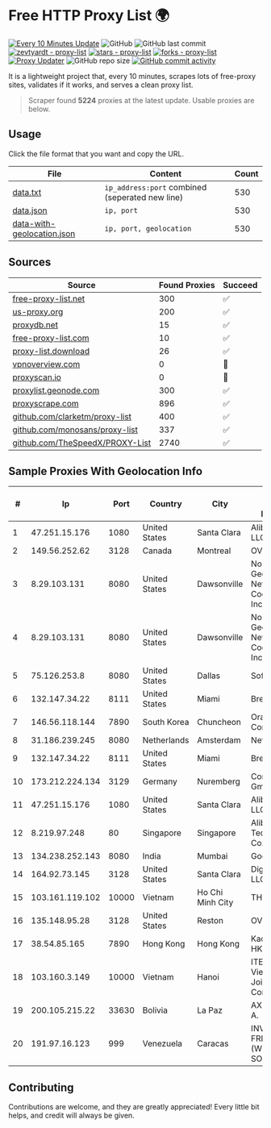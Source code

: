 
# Free HTTP Proxy List 🌍

[![Every 10 Minutes Update](https://github.com/mertguvencli/http-proxy-list/actions/workflows/main.yml/badge.svg?branch=main)](https://github.com/mertguvencli/http-proxy-list/actions/workflows/main.yml)
![GitHub](https://img.shields.io/github/license/mertguvencli/http-proxy-list)
![GitHub last commit](https://img.shields.io/github/last-commit/mertguvencli/http-proxy-list)
[![zevtyardt - proxy-list](https://img.shields.io/static/v1?label=zevtyardt&message=proxy-list&color=blue&logo=github)](https://github.com/zevtyardt/proxy-list "Go to GitHub repo")
[![stars - proxy-list](https://img.shields.io/github/stars/zevtyardt/proxy-list?style=social)](https://github.com/zevtyardt/proxy-list)
[![forks - proxy-list](https://img.shields.io/github/forks/zevtyardt/proxy-list?style=social)](https://github.com/zevtyardt/proxy-list)
[![Proxy Updater](https://github.com/zevtyardt/proxy-list/workflows/Proxy%20Updater/badge.svg)](https://github.com/zevtyardt/proxy-list/actions?query=workflow:"Proxy+Updater")
![GitHub repo size](https://img.shields.io/github/repo-size/zevtyardt/proxy-list)
[![GitHub commit activity](https://img.shields.io/github/commit-activity/m/zevtyardt/proxy-list?logo=commits)](https://github.com/zevtyardt/proxy-list/commits/main)

It is a lightweight project that, every 10 minutes, scrapes lots of free-proxy sites, validates if it works, and serves a clean proxy list.

> Scraper found **5224** proxies at the latest update. Usable proxies are below.

## Usage

Click the file format that you want and copy the URL.

|File|Content|Count|
|----|-------|-----|
|[data.txt](https://raw.githubusercontent.com/mertguvencli/http-proxy-list/main/proxy-list/data.txt)|`ip_address:port` combined (seperated new line)|530|
|[data.json](https://raw.githubusercontent.com/mertguvencli/http-proxy-list/main/proxy-list/data.json)|`ip, port`|530|
|[data-with-geolocation.json](https://raw.githubusercontent.com/mertguvencli/http-proxy-list/main/proxy-list/data-with-geolocation.json)|`ip, port, geolocation`|530|

## Sources

|Source|Found Proxies|Succeed|
|------|-------------|-------|
|[free-proxy-list.net](https://free-proxy-list.net)|300|✅|
|[us-proxy.org](https://www.us-proxy.org)|200|✅|
|[proxydb.net](http://proxydb.net)|15|✅|
|[free-proxy-list.com](https://free-proxy-list.com/?page=&port=&type%5B%5D=http&type%5B%5D=https&up_time=0&search=Search)|10|✅|
|[proxy-list.download](https://www.proxy-list.download/HTTP)|26|✅|
|[vpnoverview.com](https://vpnoverview.com/privacy/anonymous-browsing/free-proxy-servers)|0|🚫|
|[proxyscan.io](https://www.proxyscan.io)|0|🚫|
|[proxylist.geonode.com](https://proxylist.geonode.com/api/proxy-list?limit=300&page=1&sort_by=lastChecked&sort_type=desc&protocols=http,https)|300|✅|
|[proxyscrape.com](https://api.proxyscrape.com/v2/?request=displayproxies&protocol=http&timeout=10000&country=all&ssl=all&anonymity=all)|896|✅|
|[github.com/clarketm/proxy-list](https://raw.githubusercontent.com/clarketm/proxy-list/master/proxy-list-raw.txt)|400|✅|
|[github.com/monosans/proxy-list](https://raw.githubusercontent.com/monosans/proxy-list/main/proxies/http.txt)|337|✅|
|[github.com/TheSpeedX/PROXY-List](https://raw.githubusercontent.com/TheSpeedX/PROXY-List/master/http.txt)|2740|✅|


## Sample Proxies With Geolocation Info

|#|Ip|Port|Country|City|Internet Service Provider|
|-|--|----|-------|----|-------------------------|
|1|47.251.15.176|1080|United States|Santa Clara|Alibaba.com LLC|
|2|149.56.252.62|3128|Canada|Montreal|OVH Hosting|
|3|8.29.103.131|8080|United States|Dawsonville|North Georgia Network Cooperative, Inc|
|4|8.29.103.131|8080|United States|Dawsonville|North Georgia Network Cooperative, Inc|
|5|75.126.253.8|8080|United States|Dallas|SoftLayer|
|6|132.147.34.22|8111|United States|Miami|Breezeline|
|7|146.56.118.144|7890|South Korea|Chuncheon|Oracle Corporation|
|8|31.186.239.245|8080|Netherlands|Amsterdam|NetSkope Inc|
|9|132.147.34.22|8111|United States|Miami|Breezeline|
|10|173.212.224.134|3129|Germany|Nuremberg|Contabo GmbH|
|11|47.251.15.176|1080|United States|Santa Clara|Alibaba.com LLC|
|12|8.219.97.248|80|Singapore|Singapore|Alibaba (US) Technology Co., Ltd.|
|13|134.238.252.143|8080|India|Mumbai|Google LLC|
|14|164.92.73.145|3128|United States|Santa Clara|DigitalOcean, LLC|
|15|103.161.119.102|10000|Vietnam|Ho Chi Minh City|THIENCO|
|16|135.148.95.28|3128|United States|Reston|OVH SAS|
|17|38.54.85.165|7890|Hong Kong|Hong Kong|Kaopu Cloud HK Limited|
|18|103.160.3.149|10000|Vietnam|Hanoi|ITEXPERT Viet Nam Joint Stock Company|
|19|200.105.215.22|33630|Bolivia|La Paz|AXS Bolivia S. A.|
|20|191.97.16.123|999|Venezuela|Caracas|INVERSIONES FRITZ 78 C.A.(WIFI SOLUTION)|



## Contributing

Contributions are welcome, and they are greatly appreciated! Every
little bit helps, and credit will always be given.

